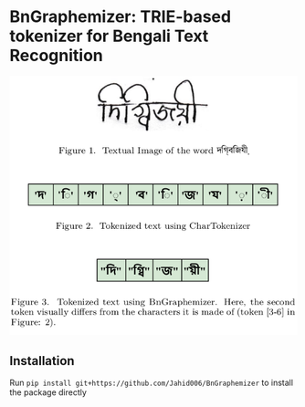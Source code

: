 # BnGraphemizer: TRIE-based tokenizer for Bengali Text Recognition

![How BnGraphemizer Works](resource/BnGraphemizer.png)


## Installation

Run
`
pip install git+https://github.com/Jahid006/BnGraphemizer
` to install the package directly
